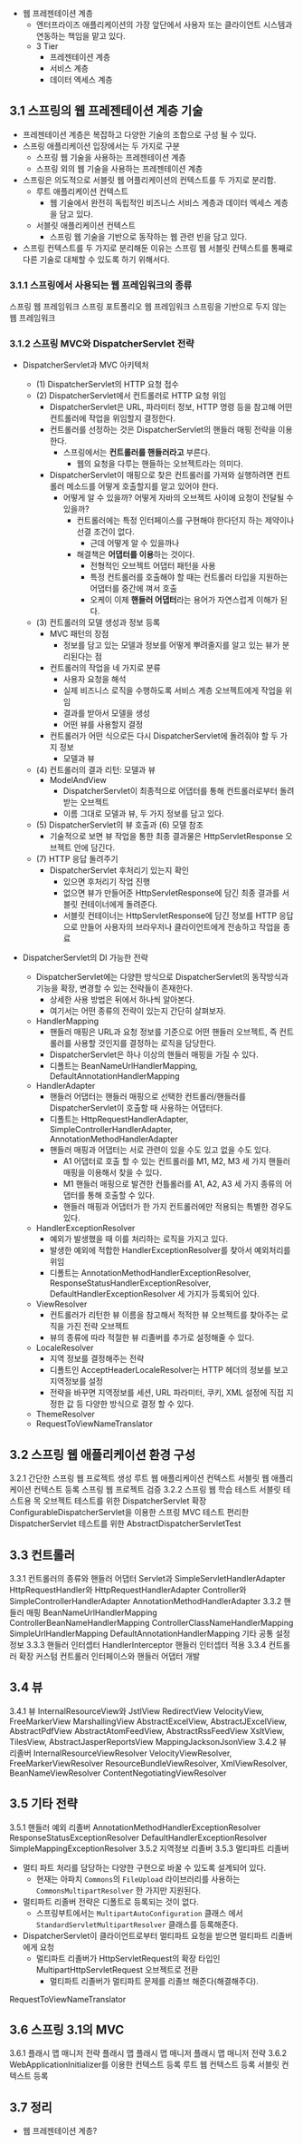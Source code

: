 

- 웹 프레젠테이션 계층
  - 엔터프라이즈 애플리케이션의 가장 앞단에서 사용자 또는 클라이언트 시스템과 연동하는 책임을 맡고 있다.
  - 3 Tier
    - 프레젠테이션 계층
    - 서비스 계층
    - 데이터 엑세스 계층



## 3.1 스프링의 웹 프레젠테이션 계층 기술

- 프레젠테이션 계층은 복잡하고 다양한 기술의 조합으로 구성 될 수 있다.
- 스프링 애플리케이션 입장에서는 두 가지로 구분
  - 스프링 웹 기술을 사용하는 프레젠테이션 계층
  - 스프링 외의 웹 기술을 사용하는 프레젠테이션 계층
- 스프링은 의도적으로 서블릿 웹 어플리케이션의 컨텍스트를 두 가지로 분리함.
  - 루트 애플리케이션 컨텍스트
    - 웹 기술에서 완전히 독립적인 비즈니스 서비스 계층과 데이터 엑세스 계층을 담고 있다.
  - 서블릿 애플리케이션 컨텍스트
    - 스프링 웹 기술을 기반으로 동작하는 웹 관련 빈을 담고 있다.
- 스프링 컨텍스트를 두 가지로 분리해둔 이유는 스프링 웹 서블릿 컨텍스트를 통째로 다른 기술로 대체할 수 있도록 하기 위해서다.



### 3.1.1 스프링에서 사용되는 웹 프레임워크의 종류





스프링 웹 프레임워크
스프링 포트폴리오 웹 프레임워크
스프링을 기반으로 두지 않는 웹 프레임워크





### 3.1.2 스프링 MVC와 DispatcherServlet 전략

- DispatcherServlet과 MVC 아키텍처
  - (1) DispatcherServlet의 HTTP 요청 접수
  - (2) DispatcherServlet에서 컨트롤러로 HTTP 요청 위임
    - DispatcherServlet은 URL, 파라미터 정보, HTTP 명령 등을 참고해 어떤 컨트롤러에 작업을 위임할지 결정한다.
    - 컨트롤러를 선정하는 것은 DispatcherServlet의 핸들러 매핑 전략을 이용한다.
      - 스프링에서는 **컨트롤러를 핸들러라고** 부른다.
        - 웹의 요청을 다루는 핸들하는 오브젝트라는 의미다.
    - DispatcherServlet이 매핑으로 찾은 컨트롤러를 가져와 실행하려면 컨트롤러 메소드를 어떻게 호출할지를 알고 있어야 한다.
      - 어떻게 알 수 있을까? 어떻게 자바의 오브젝트 사이에 요청이 전달될 수 있을까?
        - 컨트롤러에는 특정 인터페이스를 구현해야 한다던지 하는 제약이나 선결 조건이 없다.
          - 근데 어떻게 알 수 있을까나
        - 해결책은 **어댑터를 이용**하는 것이다.
          - 전형적인 오브젝트 어댑터 패턴을 사용
          - 특정 컨트롤러를 호출해야 할 때는 컨트롤러 타입을 지원하는 어댑터를 중간에 껴서 호출
          - 오케이 이제 **핸들러 어댑터**라는 용어가 자연스럽게 이해가 된다.
  - (3) 컨트롤러의 모델 생성과 정보 등록
    - MVC 패턴의 장점
      - 정보를 담고 있는 모델과 정보를 어떻게 뿌려줄지를 알고 있는 뷰가 분리된다는 점
    - 컨트롤러의 작업을 네 가지로 분류
      - 사용자 요청을 해석
      - 실제 비즈니스 로직을 수행하도록 서비스 계층 오브젝트에게 작업을 위임
      - 결과를 받아서 모델을 생성
      - 어떤 뷰를 사용할지 결정
    - 컨트롤러가 어떤 식으로든 다시 DispatcherServlet에 돌려줘야 할 두 가지 정보
      - 모델과 뷰
  - (4) 컨트롤러의 결과 리턴: 모델과 뷰
    - ModelAndView
      - DispatcherServlet이 최종적으로 어댑터를 통해 컨트롤러로부터 돌려받는 오브젝트
      - 이름 그대로 모델과 뷰, 두 가지 정보를 담고 있다.
  - (5) DispatcherServlet의 뷰 호출과 (6) 모델 참조
    - 기술적으로 보면 뷰 작업을 통한 최종 결과물은 HttpServletResponse 오브젝트 안에 담긴다.
  - (7) HTTP 응답 돌려주기
    - DispatcherServlet 후처리기 있는지 확인
      - 있으면 후처리기 작업 진행
      - 없으면 뷰가 만들어준 HttpServletResponse에 담긴 최종 결과를 서블릿 컨테이너에게 돌려준다.
      - 서블릿 컨테이너는 HttpServletResponse에 담긴 정보를 HTTP 응답으로 만들어 사용자의 브라우저나 클라이언트에게 전송하고 작업을 종료



- DispatcherServlet의 DI 가능한 전략
  - DispatcherServlet에는 다양한 방식으로 DispatcherServlet의 동작방식과 기능을 확장, 변경할 수 있는 전략들이 존재한다.
    - 상세한 사용 방법은 뒤에서 하나씩 알아본다.
    - 여기서는 어떤 종류의 전략이 있는지 간단히 살펴보자.
  - HandlerMapping
    - 핸들러 매핑은 URL과 요청 정보를 기준으로 어떤 핸들러 오브젝트, 즉 컨트롤러를 사용할 것인지를 결정하는 로직을 담당한다.
    - DispatcherServlet은 하나 이상의 핸들러 매핑을 가질 수 있다.
    - 디폴트는 BeanNameUrlHandlerMapping, DefaultAnnotationHandlerMapping
  - HandlerAdapter
    - 핸들러 어댑터는 핸들러 매핑으로 선택한 컨트롤러/핸들러를 DispatcherServlet이 호출할 때 사용하는 어댑터다.
    - 디폴트는 HttpRequestHandlerAdapter, SimpleControllerHandlerAdapter, AnnotationMethodHandlerAdapter
    - 핸들러 매핑과 어댑터는 서로 관련이 있을 수도 있고 없을 수도 있다.
      - A1 어댑터로 호출 할 수 있는 컨트롤러를 M1, M2, M3 세 가지 핸들러 매핑을 이용해서 찾을 수 있다.
      - M1 핸들러 매핑으로 발견한 컨틀롤러를 A1, A2, A3 세 가지 종류의 어댑터를 통해 호출할 수 있다.
      - 핸들러 매핑과 어댑터가 한 가지 컨트롤러에만 적용되는 특별한 경우도 있다.
  - HandlerExceptionResolver
    - 예외가 발생했을 때 이를 처리하는 로직을 가지고 있다.
    - 발생한 예외에 적합한 HandlerExceptionResolver를 찾아서 예외처리를 위임
    - 디폴트는 AnnotationMethodHandlerExceptionResolver, ResponseStatusHandlerExceptionResolver, DefaultHandlerExceptionResolver 세 가지가 등록되어 있다.
  - ViewResolver
    - 컨트롤러가 리턴한 뷰 이름을 참고해서 적적한 뷰 오브젝트를 찾아주는 로직을 가진 전략 오브젝트
    - 뷰의 종류에 따라 적절한 뷰 리졸버를 추가로 설정해줄 수 있다.
  - LocaleResolver
    - 지역 정보를 결정해주는 전략
    - 디폴트인 AcceptHeaderLocaleResolver는 HTTP 헤더의 정보를 보고 지역정보를 설정
    - 전략을 바꾸면 지역정보를 세션, URL 파라미터, 쿠키, XML 설정에 직접 지정한 값 등 다양한 방식으로 결정 할 수 있다.
  - ThemeResolver
  - RequestToViewNameTranslator




## 3.2 스프링 웹 애플리케이션 환경 구성

3.2.1 간단한 스프링 웹 프로젝트 생성
루트 웹 애플리케이션 컨텍스트
서블릿 웹 애플리케이션 컨텍스트 등록
스프링 웹 프로젝트 검증
3.2.2 스프링 웹 학습 테스트
서블릿 테스트용 목 오브젝트
테스트를 위한 DispatcherServlet 확장
ConfigurableDispatcherServlet을 이용한 스프링 MVC 테스트
편리한 DispatcherServlet 테스트를 위한 AbstractDispatcherServletTest



## 3.3 컨트롤러



3.3.1 컨트롤러의 종류와 핸들러 어댑터
Servlet과 SimpleServletHandlerAdapter
HttpRequestHandler와 HttpRequestHandlerAdapter
Controller와 SimpleControllerHandlerAdapter
AnnotationMethodHandlerAdapter
3.3.2 핸들러 매핑
BeanNameUrlHandlerMapping
ControllerBeanNameHandlerMapping
ControllerClassNameHandlerMapping
SimpleUrlHandlerMapping
DefaultAnnotationHandlerMapping
기타 공통 설정정보
3.3.3 핸들러 인터셉터
HandlerInterceptor
핸들러 인터셉터 적용
3.3.4 컨트롤러 확장
커스텀 컨트롤러 인터페이스와 핸들러 어댑터 개발


## 3.4 뷰



3.4.1 뷰
InternalResourceView와 JstlView
RedirectView
VelocityView, FreeMarkerView
MarshallingView
AbstractExcelView, AbstractJExcelView, AbstractPdfView
AbstractAtomFeedView, AbstractRssFeedView
XsltView, TilesView, AbstractJasperReportsView
MappingJacksonJsonView
3.4.2 뷰 리졸버
InternalResourceViewResolver
VelocityViewResolver, FreeMarkerViewResolver
ResourceBundleViewResolver, XmlViewResolver, BeanNameViewResolver
ContentNegotiatingViewResolver


## 3.5 기타 전략



3.5.1 핸들러 예외 리졸버
AnnotationMethodHandlerExceptionResolver
ResponseStatusExceptionResolver
DefaultHandlerExceptionResolver
SimpleMappingExceptionResolver
3.5.2 지역정보 리졸버
3.5.3 멀티파트 리졸버

- 멀티 파트 처리를 담당하는 다양한 구현으로 바꿀 수 있도록 설계되어 있다.
  - 현재는 아파치 `Commons`의 `FileUpload` 라이브러리를 사용하는 `CommonsMultipartResolver` 한 가지만 지원된다.
- 멀티파트 리졸버 전략은 디폴트로 등록되는 것이 없다.
  - 스프링부트에서는 `MultipartAutoConfiguration` 클래스 에서 `StandardServletMultipartResolver` 클래스를 등록해준다. 
- DispatcherServlet이 클라이언트로부터 멀티파트 요청을 받으면 멀티파트 리졸버에게 요청
  - 멀티파트 리졸버가 HttpServletRequest의 확장 타입인 MultipartHttpServletRequest 오브젝트로 전환
    - 멀티파트 리졸버가 멀티파트 문제를 리졸브 해준다(해결해주다).



RequestToViewNameTranslator



## 3.6 스프링 3.1의 MVC



3.6.1 플래시 맵 매니저 전략
플래시 맵
플래시 맵 매니저
플래시 맵 매니저 전략
3.6.2 WebApplicationInitializer를 이용한 컨텍스트 등록
루트 웹 컨텍스트 등록
서블릿 컨텍스트 등록



## 3.7 정리

- 웹 프레젠테이션 계층?



